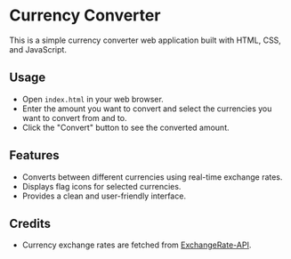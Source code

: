# Currency Converter

This is a simple currency converter web application built with HTML, CSS, and JavaScript.

## Usage
- Open `index.html` in your web browser.
- Enter the amount you want to convert and select the currencies you want to convert from and to.
- Click the "Convert" button to see the converted amount.

## Features
- Converts between different currencies using real-time exchange rates.
- Displays flag icons for selected currencies.
- Provides a clean and user-friendly interface.

## Credits
- Currency exchange rates are fetched from [ExchangeRate-API](https://www.exchangerate-api.com/).

